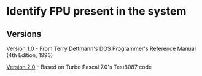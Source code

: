 # Identify FPU present in the system

## Versions

[Version 1.0](v1) - From Terry Dettmann's DOS Programmer's Reference Manual (4th Edition, 1993)

[Version 2.0](v2) - Based on Turbo Pascal 7.0's Test8087 code